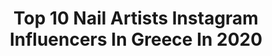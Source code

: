 ---
title: Top 10 Nail Artists Instagram Influencers In Greece In 2020
description: >-
  Find top nail artists Instagram influencers in Greece in 2020. Most popular hashtags: #greece #nailsofinstagram #nails #love.
platform: Instagram
hits: 14
text_top: Discover the top-rated Instagram influencers on inBeat.
text_bottom: Our database has 14 Instagram influencers like this in Greece for you to work with.
profiles:
  - username: "melina_desaki"
    fullname: >-
      Melina | Desaki💋🎧
    bio: >-
      🌍• #travellover ✈⛴🚄 🤸‍♀️• #fitness #trx ❤ 💅• #nailartist #educator 👩‍🎨 📍• #athensgreece 🇬🇷 🍣• #sushi #lovefood 🎧• #deephousechillout
    location: "Greece"
    followers: 8150
    engagement: 1115
    commentsToLikes: 0.009304
    id: ck15qh19u2suh0i19rovxqjaq
    verified: false
    hashtags: "#sky, #summersun, #sun, #instaphoto"
  - username: "vesna_panariti"
    fullname: >-
      Vesna Panariti
    bio: >-
      Artist, Interior designer, Nail art designer Athens - Greece
    location: "Greece"
    followers: 5793
    engagement: 262
    commentsToLikes: 0.028625
    id: ckf5qxfugapru0j23qmi2k8hw
    verified: false
    hashtags: "#nailsmaster, #romanticnails, #aquarellenails, #nailsofgreece"
  - username: "tonia.koumpa"
    fullname: >-
      Tonia Koumpa ft Instahusband 🧿
    bio: >-
      📺 TV Hostess 🦁 #instahusband @madeinath 🎥 YouTube Channel: Tonia Koumpa
    location: "Greece"
    followers: 25582
    engagement: 465
    commentsToLikes: 0.026094
    id: ck8svsp54cju30j78dtu3j18x
    verified: false
    hashtags: "#nailsofinstagram, #eisaiopen, #birthdaygirl, #nailexpert"
  - username: "eskenazisara"
    fullname: >-
      Sara Eskenazi
    bio: >-
      •Actress/Ηθοποιός •Official profile καταστήματος @Sarashop.gr •E-mail: eskenazi.gr@gmail.com
    location: "Greece"
    followers: 140781
    engagement: 447
    commentsToLikes: 0.034315
    id: ck5pvib21i0f00i11q6gt46bs
    verified: false
    hashtags: "#vacations, #love, #stayhome, #greece"
  - username: "lia.agapitou"
    fullname: >-
      Lia Agapitou (λια Αγαπητου)💎💎💎
    bio: >-
      inactive 💎 unemployed secular 🦋 celebrity ⭐️ influencer 💥♥️
    location: "Greece"
    followers: 38399
    engagement: 847
    commentsToLikes: 0.032662
    id: ckapa1q2ducyw0i784g4bwvf8
    verified: false
    hashtags: "#lockdown2020, #liaagapitou, #lockdown, #newyork"
  - username: "mariavinails"
    fullname: >-
      nails • art
    bio: >-
      ▫️Athens / GR ▫️@the_gelbottle_inc brand ambassador ▫️for collaborations DM me
    location: "Greece"
    followers: 29344
    engagement: 828
    commentsToLikes: 0.016653
    id: ck6uacnpc2t890j719ne3zf8k
    verified: false
    hashtags: "#glitternails, #almondnails, #minimal, #clearnails"
  - username: "maraglina88"
    fullname: >-
      Lina Maragos
    bio: >-
      💎 Export & social manager 😘 💎BOLSIUS κερια: @bolsius.candles send dm 💎 Estetica donna: #naturalcosmetics Send dm for orders 💎 #linablogonly
    location: "Greece"
    followers: 9605
    engagement: 1863
    commentsToLikes: 1.182076
    id: ckap50jdu9n510i78kqyetyzm
    verified: false
    hashtags: "#takepart, #babygirl, #linablogonly, #greekblogger"
  - username: "giota_reggina"
    fullname: >-
      Γιώτα Ρεγγίνα
    bio: >-
      💆🏻‍♀️💅Co-owner @best4youskg 💅💇🏻 🎤Greek Singer Artist 💍Fashion - Shopping 💋Made in Thessaloniki , Greece
    location: "Greece"
    followers: 28129
    engagement: 533
    commentsToLikes: 0.938693
    id: ck55p8xa6a2680i11c9vjyxrc
    verified: false
    hashtags: "#instapic, #quarantine, #home, #best4you"
  - username: "black_velour"
    fullname: >-
      B L A C K   V E L O U R
    bio: >-
      ▫️NAIL ARTIST💅🏾 ▫️YOUTUBER🎥 👨🏼‍💻@dimitriskourakos 🐱&🐶@thevelourians 💅🏾#blackvelournails 👇🏼ΝΕΟ ΒΙΝΤΕΟ
    location: "Greece"
    followers: 54380
    engagement: 1123
    commentsToLikes: 0.005324
    id: ck13a5xunorwc0i19hc5fde23
    verified: false
    hashtags: "#blackhair, #lifo, #athens, #nailstyle"
  - username: "ele__eleni"
    fullname: >-
      ελένη _ 
    bio: >-
      𝓵𝓲𝓯𝓮 𝓲𝓼 𝓷𝓸𝓽 𝓽𝓱𝓪𝓽 𝔂𝓸𝓾 𝔀𝓲𝓵𝓵 𝓼𝓾𝓻𝓿𝓲𝓿𝓮 𝓲𝓷 𝓽𝓱𝓮 𝓼𝓽𝓸𝓻𝓶 𝓫𝓾𝓽 𝓽𝓱𝓪𝓽 𝔂𝓸𝓾 𝔀𝓲𝓵𝓵 𝓼𝓽𝓪𝔂 𝓲𝓷 𝓽𝓱𝓮 𝓻𝓪𝓲𝓷!!! 📍🇬🇪 🇬🇷 . . . Admin: @coffeelicious_akrotiriou_15 F/A @nail_s84
    location: "Greece"
    followers: 4068
    engagement: 1355
    commentsToLikes: 0.100666
    id: ck9hbuxfwik530j785qyowgu4
    verified: false
    hashtags: "#beachsnreshots, #kings, #summer, #vintage"
---